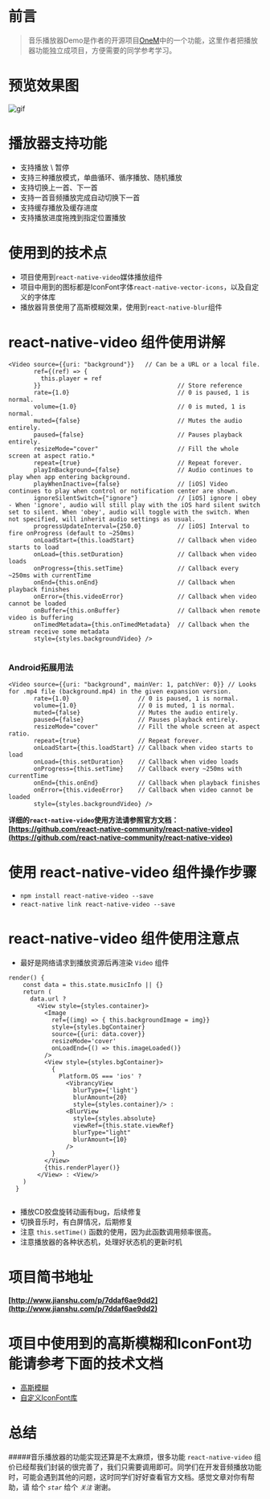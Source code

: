 # 前言
> 音乐播放器Demo是作者的开源项目[OneM](https://github.com/guangqiang-liu/OneM)中的一个功能，这里作者把播放器功能独立成项目，方便需要的同学参考学习。

# 预览效果图
![gif](http://upload-images.jianshu.io/upload_images/6342050-f4efcc2b6192ba0e.jpg?imageMogr2/auto-orient/strip)

# 播放器支持功能

* 支持播放 \ 暂停
* 支持三种播放模式，单曲循环、循序播放、随机播放
* 支持切换上一首、下一首
* 支持一首音频播放完成自动切换下一首
* 支持缓存播放及缓存进度
* 支持播放进度拖拽到指定位置播放

# 使用到的技术点

* 项目使用到`react-native-video`媒体播放组件
* 项目中用到的图标都是IconFont字体`react-native-vector-icons`，以及自定义的字体库
* 播放器背景使用了高斯模糊效果，使用到`react-native-blur`组件

# react-native-video 组件使用讲解

```
<Video source={{uri: "background"}}   // Can be a URL or a local file.
       ref={(ref) => {
         this.player = ref
       }}                                      // Store reference
       rate={1.0}                              // 0 is paused, 1 is normal.
       volume={1.0}                            // 0 is muted, 1 is normal.
       muted={false}                           // Mutes the audio entirely.
       paused={false}                          // Pauses playback entirely.
       resizeMode="cover"                      // Fill the whole screen at aspect ratio.*
       repeat={true}                           // Repeat forever.
       playInBackground={false}                // Audio continues to play when app entering background.
       playWhenInactive={false}                // [iOS] Video continues to play when control or notification center are shown.
       ignoreSilentSwitch={"ignore"}           // [iOS] ignore | obey - When 'ignore', audio will still play with the iOS hard silent switch set to silent. When 'obey', audio will toggle with the switch. When not specified, will inherit audio settings as usual.
       progressUpdateInterval={250.0}          // [iOS] Interval to fire onProgress (default to ~250ms)
       onLoadStart={this.loadStart}            // Callback when video starts to load
       onLoad={this.setDuration}               // Callback when video loads
       onProgress={this.setTime}               // Callback every ~250ms with currentTime
       onEnd={this.onEnd}                      // Callback when playback finishes
       onError={this.videoError}               // Callback when video cannot be loaded
       onBuffer={this.onBuffer}                // Callback when remote video is buffering
       onTimedMetadata={this.onTimedMetadata}  // Callback when the stream receive some metadata
       style={styles.backgroundVideo} />
       
```

### Android拓展用法

```
<Video source={{uri: "background", mainVer: 1, patchVer: 0}} // Looks for .mp4 file (background.mp4) in the given expansion version.
       rate={1.0}                   // 0 is paused, 1 is normal.
       volume={1.0}                 // 0 is muted, 1 is normal.
       muted={false}                // Mutes the audio entirely.
       paused={false}               // Pauses playback entirely.
       resizeMode="cover"           // Fill the whole screen at aspect ratio.
       repeat={true}                // Repeat forever.
       onLoadStart={this.loadStart} // Callback when video starts to load
       onLoad={this.setDuration}    // Callback when video loads
       onProgress={this.setTime}    // Callback every ~250ms with currentTime
       onEnd={this.onEnd}           // Callback when playback finishes
       onError={this.videoError}    // Callback when video cannot be loaded
       style={styles.backgroundVideo} />
```

**详细的`react-native-video`使用方法请参照官方文档：[https://github.com/react-native-community/react-native-video](https://github.com/react-native-community/react-native-video)**

# 使用 react-native-video 组件操作步骤
* `npm install react-native-video --save`
* `react-native link react-native-video --save`

# react-native-video 组件使用注意点

* 最好是网络请求到播放资源后再渲染 `Video` 组件

```
render() {
    const data = this.state.musicInfo || {}
    return (
      data.url ?
        <View style={styles.container}>
          <Image
            ref={(img) => { this.backgroundImage = img}}
            style={styles.bgContainer}
            source={{uri: data.cover}}
            resizeMode='cover'
            onLoadEnd={() => this.imageLoaded()}
          />
          <View style={styles.bgContainer}>
            {
              Platform.OS === 'ios' ?
                <VibrancyView
                  blurType={'light'}
                  blurAmount={20}
                  style={styles.container}/> :
                <BlurView
                  style={styles.absolute}
                  viewRef={this.state.viewRef}
                  blurType="light"
                  blurAmount={10}
                />
            }
          </View>
          {this.renderPlayer()}
        </View> : <View/>
    )
  }
  
```

* 播放CD胶盘旋转动画有bug，后续修复
* 切换音乐时，有白屏情况，后期修复
* 注意 `this.setTime()` 函数的使用，因为此函数调用频率很高。
* 注意播放器的各种状态机，处理好状态机的更新时机

# 项目简书地址
**[http://www.jianshu.com/p/7ddaf6ae9dd2](http://www.jianshu.com/p/7ddaf6ae9dd2)**

# 项目中使用到的高斯模糊和IconFont功能请参考下面的技术文档
* [高斯模糊](http://www.jianshu.com/p/a8664d39a16a)
* [自定义IconFont库](http://www.jianshu.com/p/9f6db8e38852)

# 总结
#####音乐播放器的功能实现还算是不太麻烦，很多功能 `react-native-video` 组价已经帮我们封装的很完善了，我们只需要调用即可。同学们在开发音频播放功能时，可能会遇到其他的问题，这时同学们好好查看官方文档。感觉文章对你有帮助，请 给个 *`star`* 给个 *`关注`* 谢谢。